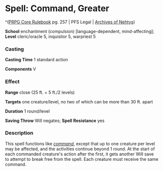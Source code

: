 # Spell: Command, Greater

^([PRPG Core Rulebook][ss-greater-command] pg. 257 | PFS Legal | [Archives of Nehtys][sn-greater-command])

**School** enchantment (compulsion) [language-dependent, mind-affecting]; **Level** cleric/oracle 5, inquisitor 5, warpriest 5

### Casting

**Casting Time** 1 standard action  

**Components** V

### Effect

**Range** close (25 ft. + 5 ft./2 levels)  

**Targets** one creature/level, no two of which can be more than 30 ft. apart  

**Duration** 1 round/level  

**Saving Throw** Will negates; **Spell Resistance** yes

### Description

This spell functions like _[command]_, except that up to one creature per level may be affected, and the activities continue beyond 1 round. At the start of each commanded creature's action after the first, it gets another Will save to attempt to break free from the spell. Each creature must receive the same command.

[ss-greater-command]: http://paizo.com/pathfinderRPG/v57
[sn-greater-command]: http://www.archivesofnethys.com/SpellDisplay.aspx?ItemName=Command%2C%20Greater
[command]: http://www.archivesofnethys.com/SpellDisplay.aspx?ItemName=command